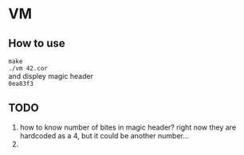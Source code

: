 # VM

## How to use  
`make`  
`./vm 42.cor`  
and displey magic header  
`0ea83f3`

## TODO
1. how to know number of bites in magic header? right now they are hardcoded as a 4, but it could be another number...
2. 